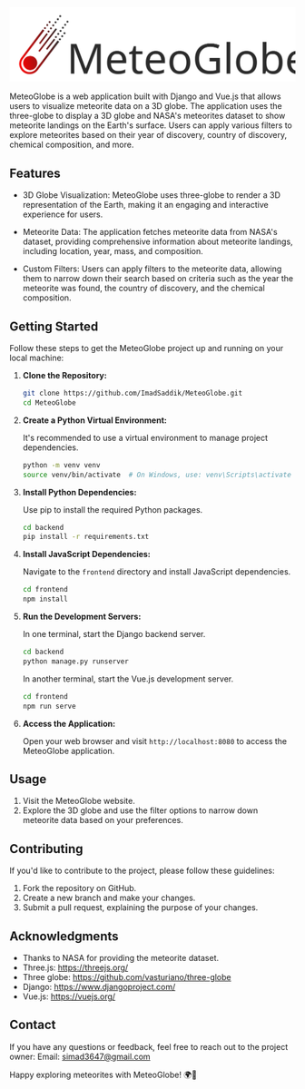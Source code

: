 <div style="text-align: center;">
  <img src="frontend/public/logo.svg" alt="MeteoGlobe Logo">
</div>

MeteoGlobe is a web application built with Django and Vue.js that allows users to visualize meteorite data on a 3D globe. The application uses the three-globe to display a 3D globe and NASA's meteorites dataset to show meteorite landings on the Earth's surface. Users can apply various filters to explore meteorites based on their year of discovery, country of discovery, chemical composition, and more.

## Features

- 3D Globe Visualization: MeteoGlobe uses three-globe to render a 3D representation of the Earth, making it an engaging and interactive experience for users.

- Meteorite Data: The application fetches meteorite data from NASA's dataset, providing comprehensive information about meteorite landings, including location, year, mass, and composition.

- Custom Filters: Users can apply filters to the meteorite data, allowing them to narrow down their search based on criteria such as the year the meteorite was found, the country of discovery, and the chemical composition.

## Getting Started

Follow these steps to get the MeteoGlobe project up and running on your local machine:

1. **Clone the Repository:**

   ```bash
   git clone https://github.com/ImadSaddik/MeteoGlobe.git
   cd MeteoGlobe
   ```

2. **Create a Python Virtual Environment:**

   It's recommended to use a virtual environment to manage project dependencies.

   ```bash
   python -m venv venv
   source venv/bin/activate  # On Windows, use: venv\Scripts\activate
   ```

3. **Install Python Dependencies:**

   Use pip to install the required Python packages.

   ```bash
   cd backend
   pip install -r requirements.txt
   ```

4. **Install JavaScript Dependencies:**

   Navigate to the `frontend` directory and install JavaScript dependencies.

   ```bash
   cd frontend
   npm install
   ```

5. **Run the Development Servers:**

   In one terminal, start the Django backend server.

   ```bash
   cd backend
   python manage.py runserver
   ```

   In another terminal, start the Vue.js development server.

   ```bash
   cd frontend
   npm run serve
   ```

6. **Access the Application:**

   Open your web browser and visit `http://localhost:8080` to access the MeteoGlobe application.

## Usage

1. Visit the MeteoGlobe website.
2. Explore the 3D globe and use the filter options to narrow down meteorite data based on your preferences.

## Contributing

If you'd like to contribute to the project, please follow these guidelines:

1. Fork the repository on GitHub.
2. Create a new branch and make your changes.
3. Submit a pull request, explaining the purpose of your changes.

## Acknowledgments

- Thanks to NASA for providing the meteorite dataset.
- Three.js: https://threejs.org/
- Three globe: https://github.com/vasturiano/three-globe
- Django: https://www.djangoproject.com/
- Vue.js: https://vuejs.org/

## Contact

If you have any questions or feedback, feel free to reach out to the project owner:
Email: simad3647@gmail.com

Happy exploring meteorites with MeteoGlobe! 🌍💫
